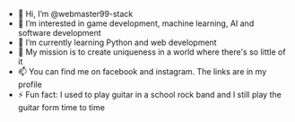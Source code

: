 - 👋 Hi, I’m @webmaster99-stack
- 👀 I’m interested in game development, machine learning, AI and software development
- 🌱 I’m currently learning Python and web development
- 💞️ My mission is to create uniqueness in a world where there's so little of it
- 📫 You can find me on facebook and instagram. The links are in my profile
- ⚡ Fun fact: I used to play guitar in a school rock band and I still play the guitar form time to time

<!---
webmaster99-stack/webmaster99-stack is a ✨ special ✨ repository because its `README.md` (this file) appears on your GitHub profile.
You can click the Preview link to take a look at your changes.
--->
